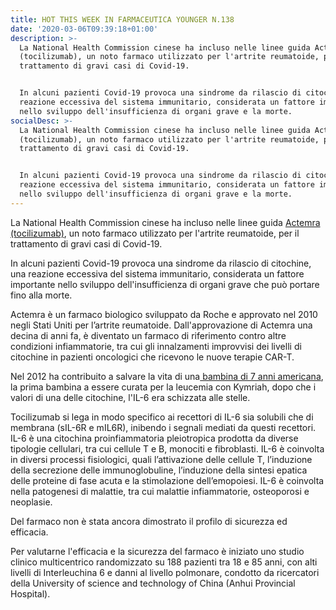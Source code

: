 ```yaml
---
title: HOT THIS WEEK IN FARMACEUTICA YOUNGER N.138
date: '2020-03-06T09:39:18+01:00'
description: >-
  La National Health Commission cinese ha incluso nelle linee guida Actemra
  (tocilizumab), un noto farmaco utilizzato per l'artrite reumatoide, per il
  trattamento di gravi casi di Covid-19.


  In alcuni pazienti Covid-19 provoca una sindrome da rilascio di citochine, una
  reazione eccessiva del sistema immunitario, considerata un fattore importante
  nello sviluppo dell'insufficienza di organi grave e la morte. 
socialDesc: >-
  La National Health Commission cinese ha incluso nelle linee guida Actemra
  (tocilizumab), un noto farmaco utilizzato per l'artrite reumatoide, per il
  trattamento di gravi casi di Covid-19.


  In alcuni pazienti Covid-19 provoca una sindrome da rilascio di citochine, una
  reazione eccessiva del sistema immunitario, considerata un fattore importante
  nello sviluppo dell'insufficienza di organi grave e la morte.
---
```

La National Health Commission cinese ha incluso nelle linee guida [Actemra (tocilizumab)](https://www.reuters.com/article/us-health-coronavirus-china-roche-hldg/china-approves-use-of-roche-arthritis-drug-for-coronavirus-patients-idUSKBN20R0LF), un noto farmaco utilizzato per l'artrite reumatoide, per il trattamento di gravi casi di Covid-19. 

In alcuni pazienti Covid-19 provoca una sindrome da rilascio di citochine, una reazione eccessiva del sistema immunitario, considerata un fattore importante nello sviluppo dell'insufficienza di organi grave che può portare fino alla morte. 

Actemra è un farmaco biologico sviluppato da Roche e approvato nel 2010 negli Stati Uniti per l’artrite reumatoide. Dall'approvazione di Actemra una decina di anni fa, è diventato un farmaco di riferimento contro altre condizioni infiammatorie, tra cui gli innalzamenti improvvisi dei livelli di citochine in pazienti oncologici che ricevono le nuove terapie CAR-T.

Nel 2012 ha contribuito a salvare la vita di una[ bambina di 7 anni americana](https://www.nytimes.com/2012/12/10/health/a-breakthrough-against-leukemia-using-altered-t-cells.html), la prima bambina a essere curata per la leucemia con Kymriah, dopo che i valori di una delle citochine, l'IL-6 era schizzata alle stelle.

Tocilizumab si lega in modo specifico ai recettori di IL-6 sia solubili che di membrana (sIL-6R e mIL6R), inibendo i segnali mediati da questi recettori. IL-6 è una citochina proinfiammatoria pleiotropica prodotta da diverse tipologie cellulari, tra cui cellule T e B, monociti e fibroblasti. IL-6 è coinvolta in diversi processi fisiologici, quali l’attivazione delle cellule T, l’induzione della secrezione delle immunoglobuline, l’induzione della sintesi epatica delle proteine di fase acuta e la stimolazione dell’emopoiesi. IL-6 è coinvolta nella patogenesi di malattie, tra cui malattie infiammatorie, osteoporosi e neoplasie.

Del farmaco non è stata ancora dimostrato il profilo di sicurezza ed efficacia.

Per valutarne l'efficacia e la sicurezza del farmaco è iniziato uno studio clinico multicentrico randomizzato su 188 pazienti tra 18 e 85 anni, con alti livelli di Interleuchina 6 e danni al livello polmonare, condotto da ricercatori della University of science and technology of China (Anhui Provincial Hospital).
